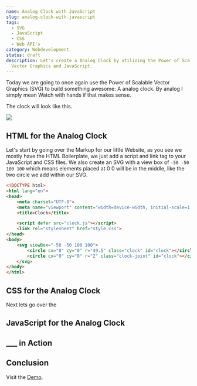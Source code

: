 ```yaml
---
name: Analog Clock with JavaScript
slug: analog-clock-with-javascript
tags:
  - SVG
  - JavaScript
  - CSS
  - Web API's
category: Webdevelopment
status: draft
description: Let's create a Analog Clock by utilizing the Power of Scalable
  Vector Graphics and JavaScript.
---
```


<!--
Notes:
- HTML Structure
- CSS Styling
	- Overflow
	- Fill
	- Stroke
	- Max -Width and Height
- JavaScript
	- Setup 
	- Add Hand Function
	- Render Function 
		- Animation Callback: https://maximmaeder.com/animations-with-javascript/#why-do-we-use-requestanimationframe
- Add Other Articles where i used SVG -> New SVG Tag
-->

Today we are going to once again use the Power of Scalable Vector Graphics (SVG) to build something awesome: A analog clock. By analog I simply mean Watch with hands if that makes sense.

The clock will look like this.

![](https://i.imgur.com/S9g2hvb.png)


## HTML for the Analog Clock

Let's start by going over the Markup for our little Website, as you see we mostly have the HTML Boilerplate, we just add a script and link tag to your JavaScript and CSS files. We also create an SVG with a view box of `-50 -50 100 100` which means elements placed at 0 0 will be in the middle, like the two circle we add within our SVG.

```html
<!DOCTYPE html>
<html lang="en">
<head>
    <meta charset="UTF-8">
    <meta name="viewport" content="width=device-width, initial-scale=1.0">
    <title>Clock</title>

    <script defer src="clock.js"></script>
    <link rel="stylesheet" href="style.css">
</head>
<body>
    <svg viewBox="-50 -50 100 100">
        <circle cx="0" cy="0" r="49.5" class="clock" id="clock"></circle>
        <circle cx="0" cy="0" r="2" class="clock-joint" id="clock"></circle>
    </svg>
</body>
</html>
```

## CSS for the Analog Clock

Next lets go over the 


## JavaScript for the Analog Clock


## ___ in Action



## Conclusion



Visit the [Demo]().
